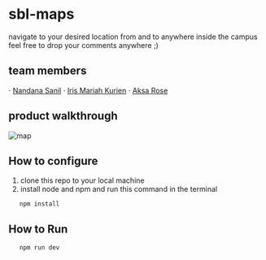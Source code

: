 # sbl-maps
navigate to your desired location from and to anywhere inside the campus
feel free to drop your comments anywhere ;)
## team members
⋅ [Nandana Sanil](https://github.com/Scar2345)
⋅ [Iris Mariah Kurien](https://github.com/irisxvii)
⋅ [Aksa Rose](https://github.com/AksaRose)
## product walkthrough

![map](https://github.com/user-attachments/assets/8f8bef27-da96-4439-87de-22383d8b0509)

## How to configure
1. clone this repo to your local machine
2. install node and npm and run this command in the terminal
``` 
   npm install
   ``` 
## How to Run
``` 
   npm run dev
   ```

